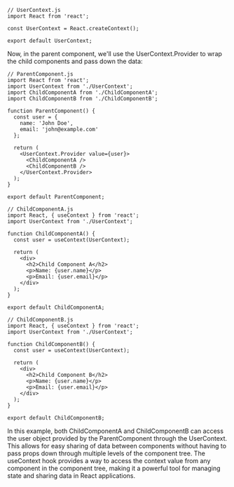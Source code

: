 
```
// UserContext.js
import React from 'react';

const UserContext = React.createContext();

export default UserContext;
```

Now, in the parent component, we'll use the UserContext.Provider to wrap the child components and pass down the data:


```
// ParentComponent.js
import React from 'react';
import UserContext from './UserContext';
import ChildComponentA from './ChildComponentA';
import ChildComponentB from './ChildComponentB';

function ParentComponent() {
  const user = {
    name: 'John Doe',
    email: 'john@example.com'
  };

  return (
    <UserContext.Provider value={user}>
      <ChildComponentA />
      <ChildComponentB />
    </UserContext.Provider>
  );
}

export default ParentComponent;
```

```
// ChildComponentA.js
import React, { useContext } from 'react';
import UserContext from './UserContext';

function ChildComponentA() {
  const user = useContext(UserContext);

  return (
    <div>
      <h2>Child Component A</h2>
      <p>Name: {user.name}</p>
      <p>Email: {user.email}</p>
    </div>
  );
}

export default ChildComponentA;
```

```
// ChildComponentB.js
import React, { useContext } from 'react';
import UserContext from './UserContext';

function ChildComponentB() {
  const user = useContext(UserContext);

  return (
    <div>
      <h2>Child Component B</h2>
      <p>Name: {user.name}</p>
      <p>Email: {user.email}</p>
    </div>
  );
}

export default ChildComponentB;
```

In this example, both ChildComponentA and ChildComponentB can access the user object provided by the ParentComponent through the UserContext. This allows for easy sharing of data between components without having to pass props down through multiple levels of the component tree.
The useContext hook provides a way to access the context value from any component in the component tree, making it a powerful tool for managing state and sharing data in React applications.
